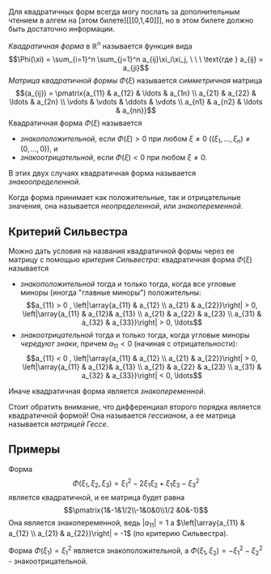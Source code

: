 Для квадратичных форм всегда могу послать за дополнительным чтением в алгем на [этом билете][[[0,1,40]]], но в этом билете должно быть достаточно информации.

*Квадратичная форма* в $\mathbb R^n$ называется функция вида
$$\Phi(\xi) = \sum_{i=1}^n \sum_{j=1}^n a_{ij}\xi_i\xi_j, \ \ \ \text{где } a_{ij} = a_{ji}$$
*Матрица квадратичной формы* $\Phi(\xi)$ называется *симметричная* матрица
$$(a_{ij}) = \pmatrix{a_{11} & a_{12} & \ldots & a_{1n} \\ a_{21} & a_{22} & \ldots & a_{2n} \\ \vdots & \vdots & \ddots & \vdots \\ a_{n1} & a_{n2} & \ldots & a_{nn}}$$
Квадратичная форма $\Phi(\xi)$ называется
- *знакоположительной*, если $\Phi(\xi) > 0$ при любом $\xi \neq 0$ ($(\xi_1, \ldots, \xi_n) \neq (0,\ldots,0)$), и
- *знакоотрицательной*, если $\Phi(\xi) < 0$ при любом $\xi \neq 0$.

В этих двух случаях квадратичная форма называется *знакоопределенной*.

Когда форма принимает как положительные, так и отрицательные значения, она называется *неопределенной*, или *знакопеременной*.

## Критерий Сильвестра
Можно дать условия на названия квадратичной формы через ее матрицу с помощью *критерия Сильвестра*: квадратичная форма $\Phi(\xi)$ называется
- *знакоположительной* тогда и только тогда, когда все угловые миноры (иногда "главные миноры") положительны:
  $$a_{11} > 0 , \left|\array{a_{11} & a_{12} \\ a_{21} & a_{22}}\right| > 0, \left|\array{a_{11} & a_{12}& a_{13} \\ a_{21} & a_{22} & a_{23} \\ a_{31} & a_{32} & a_{33}}\right| > 0, \ldots$$
- *знакоотрицательной* тогда и только тогда, когда угловые миноры *чередуют знаки*, причем $a_{11} < 0$ (начиная с отрицательности):
  $$a_{11} < 0 , \left|\array{a_{11} & a_{12} \\ a_{21} & a_{22}}\right| > 0, \left|\array{a_{11} & a_{12}& a_{13} \\ a_{21} & a_{22} & a_{23} \\ a_{31} & a_{32} & a_{33}}\right| < 0, \ldots$$

Иначе квадратичная форма является *знакопеременной*.

Стоит обратить внимание, что дифференциал второго порядка является квадратичной формой! Она называется *гессианом*, а ее матрица называется *матрицей Гессе*.

## Примеры

Форма
$$\Phi(\xi_1, \xi_2, \xi_3) = \xi_1^2 - 2\xi_1 \xi_2 + \xi_1 \xi_3 - \xi_3^2$$
является квадратичной, и ее матрица будет равна
$$\pmatrix{1&-1&1/2\\-1&0&0\\1/2 &0&-1}$$
Она является знакопеременной, ведь $|a_{11}| = 1$ а $\left|\array{a_{11} & a_{12} \\ a_{21} & a_{22}}\right| = -1$ (по критерию Сильвестра).

Форма $\Phi(\xi_1) = \xi_1^2$ является знакоположительной, а $\Phi(\xi_1, \xi_2) = -\xi_1^2 - \xi_2^2$ - знакоотрицательной.